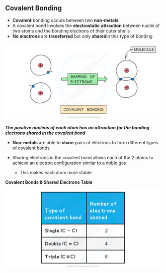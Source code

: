 ## Covalent Bonding

* **Covalent** bonding occurs between two **non-metals**
* A covalent bond involves the **electrostatic** **attraction** between nuclei of two atoms and the bonding electrons of their outer shells
* **No** **electrons** are **transferred** but only **shared**in this type of bonding

![Chemical Bonding Defining Covalent Bonds, downloadable AS & A Level Chemistry revision notes](1.3-Chemical-Bonding-Defining-Covalent-Bonds.png)

***The positive nucleus of each atom has an attraction for the bonding electrons shared in the covalent bond***

* **Non-metals** are able to **share** pairs of electrons to form different types of covalent bonds
* Sharing electrons in the covalent bond allows each of the 2 atoms to achieve an electron configuration similar to a noble gas

  + This makes each atom more stable

**Covalent Bonds & Shared Electrons Table**

![Chemical Bonding Table_8, downloadable AS & A Level Chemistry revision notes](1.3-Chemical-Bonding-Table_8.png)